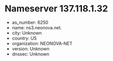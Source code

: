 # Nameserver 137.118.1.32

* as_number: 6250
* name: ns3.neonova.net.
* city: Unknown
* country: US
* organization: NEONOVA-NET
* version: Unknown
* dnssec: Unknown
